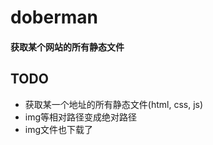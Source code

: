 # doberman
#### 获取某个网站的所有静态文件

## TODO
- 获取某一个地址的所有静态文件(html, css, js)
- img等相对路径变成绝对路径
- img文件也下载了
